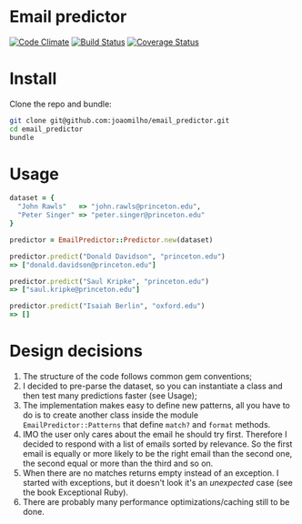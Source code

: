 Email predictor
===

[![Code Climate](https://codeclimate.com/github/joaomilho/email_predictor.png)](https://codeclimate.com/github/joaomilho/email_predictor) [![Build Status](https://travis-ci.org/joaomilho/email_predictor.svg?branch=master)](https://travis-ci.org/joaomilho/email_predictor) [![Coverage Status](https://img.shields.io/coveralls/joaomilho/email_predictor.svg)](https://coveralls.io/r/joaomilho/email_predictor?branch=master)

Install
===

Clone the repo and bundle:

```bash
git clone git@github.com:joaomilho/email_predictor.git
cd email_predictor
bundle
```

Usage
===


```ruby
dataset = {
  "John Rawls"   => "john.rawls@princeton.edu",
  "Peter Singer" => "peter.singer@princeton.edu"
}

predictor = EmailPredictor::Predictor.new(dataset)

predictor.predict("Donald Davidson", "princeton.edu")
=> ["donald.davidson@princeton.edu"]

predictor.predict("Saul Kripke", "princeton.edu")
=> ["saul.kripke@princeton.edu"]

predictor.predict("Isaiah Berlin", "oxford.edu")
=> []
```

Design decisions
===

1. The structure of the code follows common gem conventions;
2. I decided to pre-parse the dataset, so you can instantiate a class and then test many predictions faster (see Usage);
3. The implementation makes easy to define new patterns, all you have to do is to create another class inside the module ```EmailPredictor::Patterns``` that define ```match?``` and ```format``` methods.
4. IMO the user only cares about the email he should try first. Therefore I decided to respond with a list of emails sorted by relevance. So the first email is equally or more likely to be the right email than the second one, the second equal or more than the third and so on.
5. When there are no matches returns empty instead of an exception. I started with exceptions, but it doesn't look it's an _unexpected_ case (see the book Exceptional Ruby).
6. There are probably many performance optimizations/caching still to be done.